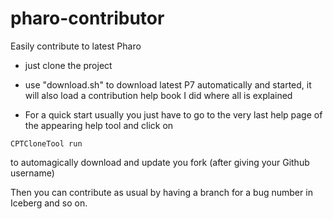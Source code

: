 # pharo-contributor
Easily contribute to latest Pharo

- just clone the project
- use "download.sh" to download latest P7 automatically and started, it will also load a contribution 
  help book I did where all is explained

- For a quick start usually you just have to go to the very last help page of the appearing help tool and click 
  on 

```
CPTCloneTool run
```

  to automagically download and update you fork (after giving your Github username)

Then you can contribute as usual by having a branch for a bug number in Iceberg and so on.
